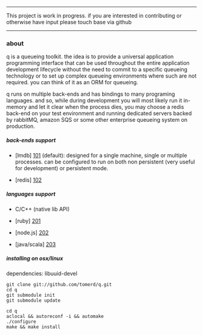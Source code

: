 ***************************************************************************************

This project is work in progress. if you are interested in contributing or otherwise have input
please touch base via github

***************************************************************************************

### about

q is a queueing toolkit. the idea is to provide a universal application programming interface that can be used throughout the entire
application development lifecycle without the need to commit to a specific queueing technology or to set up complex queueing environments 
where such are not required. you can think of it as an ORM for queueing. 

q runs on multiple back-ends and has bindings to many programing languages. and so, while during development you will most likely run it in-memory and let it clear when the process dies, you may choose a redis back-end on your test environment and running dedicated servers backed by rabbitMQ, amazon SQS or some other enterprise queueing system on production.

##### back-ends support
* [lmdb] [101] (default): designed for a single machine, single or multiple processes. can be configured to run on both non persistent (very useful for development) or persistent mode.
* [redis] [102]

  [101]: http://symas.com/mdb/        "lmdb"
  [102]: http://redis.io/             "redis"

##### languages support
* C/C++ (native lib API)
* [ruby] [201]
* [node.js] [202]
* [java/scala] [203]

  [201]: https://github.com/tomerd/q-ruby-binding        "ruby"
  [202]: https://github.com/tomerd/q-node-binding        "node.js"
  [203]: https://github.com/tomerd/q-java-binding        "java/scala"

##### installing on osx/linux
dependencies: libuuid-devel

	git clone git://github.com/tomerd/q.git
	cd q
	git submodule init
	git submodule update
	
	cd q
	aclocal && autoreconf -i && automake
	./configure
	make && make install


